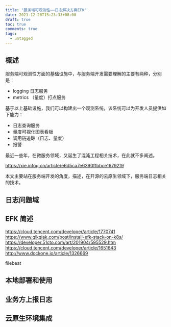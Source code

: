 ```yaml
---
title: "服务端可观测性——日志解决方案EFK"
date: 2021-12-26T15:23:33+08:00
draft: true
toc: true
comments: true
tags:
  - untagged
---
```


## 概述

服务端可观测性方面的基础设施中，与服务端开发需要理解的主要有两种，分别是：

* logging 日志服务
* metrics （量度）打点服务

基于以上基础设施，我们可以构建出一个观测系统，该系统可以为开发人员提供如下能力：

* 日志查询服务
* 量度可视化图表看板
* 调用链追踪（日志、量度）
* 报警

最近一些年，在微服务领域，又诞生了混沌工程相关技术，在此就不多阐述。

https://xie.infoq.cn/article/e6d5ca7e6390ffbbce16792f9

本文主要站在服务端开发的角度，描述，在开源的云原生领域下，服务端日志相关的技术。

## 日志问题域

## EFK 简述

https://cloud.tencent.com/developer/article/1770741
https://www.qikqiak.com/post/install-efk-stack-on-k8s/
https://developer.51cto.com/art/201904/595529.htm
https://cloud.tencent.com/developer/article/1651643
http://www.dockone.io/article/1326669

filebeat

## 本地部署和使用

## 业务方上报日志

## 云原生环境集成

